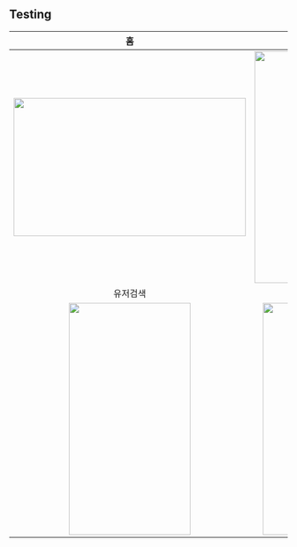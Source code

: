 
## Testing

|홈|새 게시물|
|:---:|:---:|
|<img src="https://github.com/user-attachments/assets/22770266-8dba-45b1-8ef2-424139e7c446" width="420px" height="250px">|<img src="https://github.com/user-attachments/assets/724bce70-d187-4318-b878-1f20ae3f9246" width="250px" height="420px">|
|유저검색|마이페이지|
|<img src="https://github.com/user-attachments/assets/7eca07fb-b913-4bc1-bcb7-95a81d8eba20" width="220px" height="420px">|<img src="https://github.com/user-attachments/assets/43959ec1-b37f-4dbc-9c90-37c0b37e9b96" width="220px" height="420px">|

 


